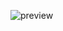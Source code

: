 ![preview](https://user-images.githubusercontent.com/89409389/163654500-19e3b416-f743-488a-bc5e-d5935b3d8d8c.gif)
